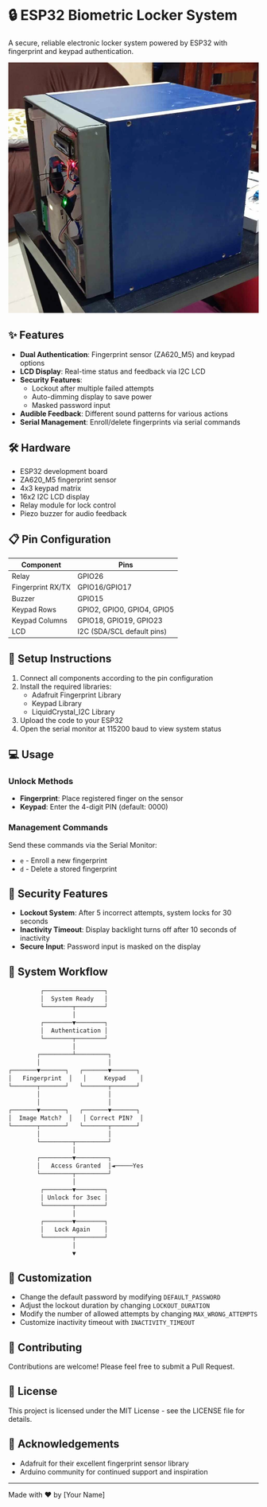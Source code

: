 # 🔒 ESP32 Biometric Locker System

A secure, reliable electronic locker system powered by ESP32 with fingerprint and keypad authentication.

![Locker System](https://raw.githubusercontent.com/AikeL01/ESP32-Fingerprint-Keypad-Locker/refs/heads/main/images/preview.png)

## ✨ Features

- **Dual Authentication**: Fingerprint sensor (ZA620_M5) and keypad options
- **LCD Display**: Real-time status and feedback via I2C LCD
- **Security Features**: 
  - Lockout after multiple failed attempts
  - Auto-dimming display to save power
  - Masked password input
- **Audible Feedback**: Different sound patterns for various actions
- **Serial Management**: Enroll/delete fingerprints via serial commands

## 🛠️ Hardware

- ESP32 development board
- ZA620_M5 fingerprint sensor
- 4x3 keypad matrix
- 16x2 I2C LCD display
- Relay module for lock control
- Piezo buzzer for audio feedback

## 📋 Pin Configuration

| Component | Pins |
|-----------|------|
| Relay | GPIO26 |
| Fingerprint RX/TX | GPIO16/GPIO17 |
| Buzzer | GPIO15 |
| Keypad Rows | GPIO2, GPIO0, GPIO4, GPIO5 |
| Keypad Columns | GPIO18, GPIO19, GPIO23 |
| LCD | I2C (SDA/SCL default pins) |

## 🚀 Setup Instructions

1. Connect all components according to the pin configuration
2. Install the required libraries:
   - Adafruit Fingerprint Library
   - Keypad Library
   - LiquidCrystal_I2C Library
3. Upload the code to your ESP32
4. Open the serial monitor at 115200 baud to view system status

## 💻 Usage

### Unlock Methods

- **Fingerprint**: Place registered finger on the sensor
- **Keypad**: Enter the 4-digit PIN (default: 0000)

### Management Commands

Send these commands via the Serial Monitor:

- `e` - Enroll a new fingerprint
- `d` - Delete a stored fingerprint

## 🔐 Security Features

- **Lockout System**: After 5 incorrect attempts, system locks for 30 seconds
- **Inactivity Timeout**: Display backlight turns off after 10 seconds of inactivity
- **Secure Input**: Password input is masked on the display

## 🧩 System Workflow

```
         ┌─────────────────┐
         │  System Ready   │
         └────────┬────────┘
                  │
         ┌────────▼────────┐
         │  Authentication │
         └────────┬────────┘
                  │
        ┌─────────┴─────────┐
        │                   │
┌───────▼───────┐   ┌───────▼───────┐
│   Fingerprint  │   │     Keypad    │
└───────┬───────┘   └───────┬───────┘
        │                   │
        │                   │
┌───────▼───────┐   ┌───────▼───────┐
│  Image Match?  │   │ Correct PIN?  │
└───────┬───────┘   └───────┬───────┘
        │                   │
        └─────────┬─────────┘
                  │
        ┌─────────▼─────────┐
        │   Access Granted  │◄─────Yes
        └─────────┬─────────┘
                  │
         ┌────────▼────────┐
         │ Unlock for 3sec │
         └────────┬────────┘
                  │
         ┌────────▼────────┐
         │   Lock Again    │
         └────────┬────────┘
                  │
                  ▼
```

## 📝 Customization

- Change the default password by modifying `DEFAULT_PASSWORD`
- Adjust the lockout duration by changing `LOCKOUT_DURATION`
- Modify the number of allowed attempts by changing `MAX_WRONG_ATTEMPTS`
- Customize inactivity timeout with `INACTIVITY_TIMEOUT`

## 🤝 Contributing

Contributions are welcome! Please feel free to submit a Pull Request.

## 📜 License

This project is licensed under the MIT License - see the LICENSE file for details.

## 🙏 Acknowledgements

- Adafruit for their excellent fingerprint sensor library
- Arduino community for continued support and inspiration

---

Made with ❤️ by [Your Name]
